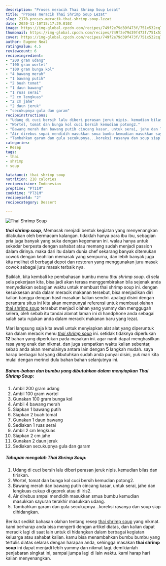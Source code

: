 ```yaml
---
description: "Proses meracik Thai Shrimp Soup Lezat"
title: "Proses meracik Thai Shrimp Soup Lezat"
slug: 2170-proses-meracik-thai-shrimp-soup-lezat
date: 2020-11-10T15:17:29.010Z
image: https://img-global.cpcdn.com/recipes/749f2e79d39f473f/751x532cq70/thai-shrimp-soup-foto-resep-utama.jpg
thumbnail: https://img-global.cpcdn.com/recipes/749f2e79d39f473f/751x532cq70/thai-shrimp-soup-foto-resep-utama.jpg
cover: https://img-global.cpcdn.com/recipes/749f2e79d39f473f/751x532cq70/thai-shrimp-soup-foto-resep-utama.jpg
author: Eugene Neal
ratingvalue: 4.5
reviewcount: 6
recipeingredient:
- "200 gram udang"
- "100 gram wortel"
- "100 gram bunga kol"
- "4 bawang merah"
- "1 bawang putih"
- "2 buah tomat"
- "1 daun bawang"
- "1 ruas serai"
- "2 cm lengkuas"
- "2 cm jahe"
- "2 daun jeruk"
- "secukupnya gula dan garam"
recipeinstructions:
- "Udang di cuci bersih lalu diberi perasan jeruk nipis. kemudian bilas dan tiriskan."
- "Wortel, tomat dan bunga kol cuci bersih kemudian potong2."
- "Bawang merah dan bawang putih cincang kasar, untuk serai, jahe dan lengkuas cukup di geprek atau di iris2."
- "Air direbus smpai mendidih masukkan smua bumbu kemudian masukkan sayuran terakhir masukkan udang."
- "Tambahkan garam dan gula secukupnya...koreksi rasanya dan soup siap dihidangkan."
categories:
- Resep
tags:
- thai
- shrimp
- soup

katakunci: thai shrimp soup 
nutrition: 218 calories
recipecuisine: Indonesian
preptime: "PT11M"
cooktime: "PT31M"
recipeyield: "2"
recipecategory: Dessert

---
```



![Thai Shrimp Soup](https://img-global.cpcdn.com/recipes/749f2e79d39f473f/751x532cq70/thai-shrimp-soup-foto-resep-utama.jpg)

<b><i>thai shrimp soup</i></b>, Memasak menjadi bentuk kegiatan yang menyenangkan dilakukan oleh bermacam kalangan. tidaklah hanya para ibu ibu, sebagian pria juga banyak yang suka dengan kegemaran ini. walau hanya untuk sekedar berpesta dengan sahabat atau memang sudah menjadi passion dalam dirinya. maka dari itu dalam dunia chef sekarang banyak ditemukan cowok dengan keahlian memasak yang sempurna, dan lebih banyak juga kita melihat di berbagai depot dan restoran yang menggunakan juru masak cowok sebagai juru masak terbaik nya.



Baiklah, kita kembali ke pembahasan bumbu menu <i>thai shrimp soup</i>. di sela sela pekerjaan kita, bisa jadi akan terasa menggembirakan bila sejenak anda menyediakan sebagian waktu untuk membuat thai shrimp soup ini. dengan kesuksesan anda dalam meracik makanan tersebut, bisa menjadikan diri kalian bangga dengan hasil masakan kalian sendiri. apalagi disini dengan perantara situs ini kita akan mempunyai referensi untuk membuat olahan <u>thai shrimp soup</u> tersebut menjadi olahan yang yummy dan menggugah selera, oleh sebab itu tandai alamat laman ini di handphone anda sebagai salah satu rujukan anda dalam meracik makanan baru yang lezat.


Mari langsung saja kita awali untuk menyiapkan alat alat yang diperuntuk kan dalam meracik menu <u><i>thai shrimp soup</i></u> ini. setidak tidaknya diperlukan <b>12</b> bahan yang diperlukan pada masakan ini. agar nanti dapat menghasilkan rasa yang enak dan nikmat. dan juga sempatkan waktu kalian sebentar, sebab anda akan memulainya antara lain dengan <b>5</b> langkah mudah. saya harap berbagai hal yang dibutuhkan sudah anda punyai disini, yuk mari kita mulai dengan merinci dulu bahan bahan selanjutnya ini.

<!--inarticleads1-->

##### Bahan-bahan dan bumbu yang dibutuhkan dalam menyiapkan Thai Shrimp Soup:

1. Ambil 200 gram udang
1. Ambil 100 gram wortel
1. Gunakan 100 gram bunga kol
1. Ambil 4 bawang merah
1. Siapkan 1 bawang putih
1. Siapkan 2 buah tomat
1. Gunakan 1 daun bawang
1. Sediakan 1 ruas serai
1. Ambil 2 cm lengkuas
1. Siapkan 2 cm jahe
1. Gunakan 2 daun jeruk
1. Sediakan secukupnya gula dan garam




<!--inarticleads2-->

##### Tahapan mengolah Thai Shrimp Soup:

1. Udang di cuci bersih lalu diberi perasan jeruk nipis. kemudian bilas dan tiriskan.
1. Wortel, tomat dan bunga kol cuci bersih kemudian potong2.
1. Bawang merah dan bawang putih cincang kasar, untuk serai, jahe dan lengkuas cukup di geprek atau di iris2.
1. Air direbus smpai mendidih masukkan smua bumbu kemudian masukkan sayuran terakhir masukkan udang.
1. Tambahkan garam dan gula secukupnya...koreksi rasanya dan soup siap dihidangkan.




Berikut sedikit bahasan olahan tentang resep <u>thai shrimp soup</u> yang nikmat. kami berharap anda bisa mengerti dengan artikel diatas, dan kalian dapat meracik lagi di saat lain untuk di hidangkan dalam berbagai kegiatan keluarga atau sahabat kalian. kamu bisa menambahkan bumbu bumbu yang tertulis diatas selaras dengan harapan anda, sehingga masakan <b>thai shrimp soup</b> ini dapat menjadi lebih yummy dan nikmat lagi. demikianlah penjabaran singkat ini, sampai jumpa lagi di lain waktu. kami harap hari kalian menyenangkan.

